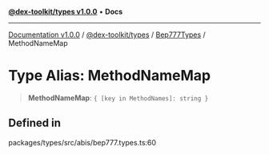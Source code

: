 [**@dex-toolkit/types v1.0.0**](../../../README.md) • **Docs**

***

[Documentation v1.0.0](../../../../../packages.md) / [@dex-toolkit/types](../../../README.md) / [Bep777Types](../README.md) / MethodNameMap

# Type Alias: MethodNameMap

> **MethodNameMap**: `{ [key in MethodNames]: string }`

## Defined in

packages/types/src/abis/bep777.types.ts:60
